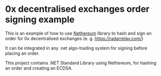 0x decentralised exchanges order signing example
==============================================

This is an example of how to use [Nethereum](https://github.com/Nethereum/Nethereum) library to hash and sign an order for 0x decentralised exchanges (e. g. https://radarrelay.com/)

It can be integrated in any .net algo-trading system for signing before placing an order.

This project contains .NET Standard Library using Nethereum, for hashing an order and creating an ECDSA. 

